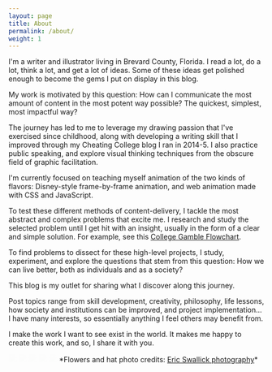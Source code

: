 ```yaml
---
layout: page
title: About
permalink: /about/
weight: 1
---
```


<style>
.w3-animate-fading{
-webkit-animation:fading 10s infinite;
animation:fading 10s infinite
}
@-webkit-keyframes fading{
0%{opacity:0}
50%{opacity:1}
100%{opacity:0}
}
@keyframes fading{
0%{opacity:0}
50%{opacity:1}
100%{opacity:0}
}
</style>

I'm a writer and illustrator living in Brevard County, Florida.
I read a lot, do a lot, think a lot, and get a lot of ideas. Some of these ideas get polished enough to become the gems I put on display in this blog.

My work is motivated by this question: How can I communicate the most amount of content in the most potent way possible? The quickest, simplest,  most impactful way?

The journey has led to me to leverage my drawing passion that I've exercised since childhood, along with developing a writing skill that I improved through my Cheating College blog I ran in 2014-5. I also practice public speaking, and explore visual thinking techniques from the obscure field of graphic facilitation.

I'm currently focused on teaching myself animation of the two kinds of flavors: Disney-style frame-by-frame animation, and web animation made with CSS and JavaScript.

To test these different methods of content-delivery, I tackle the most abstract and complex problems that excite me. I research and study the selected problem until I get hit with an insight, usually in the form of a clear and simple solution. For example, see this <a href="../assets/img/CC/college-flowchart.png">College Gamble Flowchart</a>.

To find problems to dissect for these high-level projects, I study, experiment, and explore the questions that stem from this question: How we can live better, both as individuals and as a society?

This blog is my outlet for sharing what I discover along this journey.

Post topics range from skill development, creativity, philosophy, life lessons, how society and institutions can be improved, and project implementation... I have many interests, so essentially anything I feel others may benefit from.

I make the work I want to see exist in the world.
It makes me happy to create this work, and so, I share it with you. 


<img class="mySlides w3-animate-fading" src="../assets/img/me/desk.jpg">
<img class="mySlides w3-animate-fading" src="../assets/img/me/flowers.jpg">
<img class="mySlides w3-animate-fading" src="../assets/img/me/glasses.jpg">
<img class="mySlides w3-animate-fading" src="../assets/img/me/hat.jpg">
<img class="mySlides w3-animate-fading" src="../assets/img/me/laugh.jpg">
*Flowers and hat photo credits: <a href="https://www.facebook.com/ericswallick?fref=ts">Eric Swallick photography</a>*

<script src="../assets/js/slideshow.js"></script>